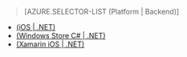 ﻿> [AZURE.SELECTOR-LIST (Platform | Backend)]
- [(iOS | .NET)](/pt-br/documentation/articles/mobile-services-dotnet-backend-ios-adal-sso-authentication/)
- [(Windows Store C# | .NET)](/pt-br/documentation/articles/mobile-services-windows-store-dotnet-adal-sso-authentication/)
- [(Xamarin iOS | .NET)](/pt-br/documentation/articles/mobile-services-dotnet-backend-xamarin-ios-adal-sso-authentication/)

<!--HONumber=42-->
